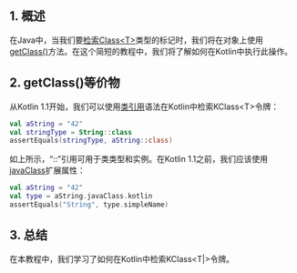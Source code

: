 ## 1. 概述

在Java中，当我们要[检索Class<T\>](https://www.baeldung.com/java-reflection)类型的标记时，我们将在对象上使用[getClass()](https://docs.oracle.com/javase/tutorial/reflect/class/classNew.html)方法。在这个简短的教程中，我们将了解如何在Kotlin中执行此操作。

## 2. getClass()等价物

从Kotlin 1.1开始，我们可以使用[类引用](https://kotlinlang.org/docs/reflection.html#class-references)语法在Kotlin中检索KClass<T\>令牌：

```kotlin
val aString = "42"
val stringType = String::class
assertEquals(stringType, aString::class)
```

如上所示，“::”引用可用于类类型和实例。在Kotlin 1.1之前，我们应该使用[javaClass](https://kotlinlang.org/api/latest/jvm/stdlib/kotlin.jvm/java-class.html)扩展属性：

```kotlin
val aString = "42"
val type = aString.javaClass.kotlin
assertEquals("String", type.simpleName)
```

## 3. 总结

在本教程中，我们学习了如何在Kotlin中检索KClass<T|>令牌。